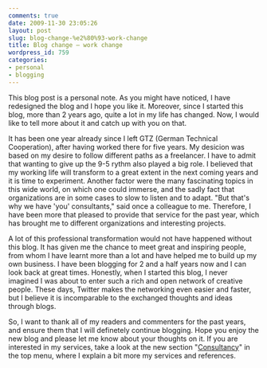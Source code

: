 ```yaml
---
comments: true
date: 2009-11-30 23:05:26
layout: post
slug: blog-change-%e2%80%93-work-change
title: Blog change – work change
wordpress_id: 759
categories:
- personal
- blogging
---
```


This blog post is a personal note. As you might have noticed, I have redesigned the blog and I hope you like it. Moreover, since I started this blog, more than 2 years ago, quite a lot in my life has changed. Now, I would like to tell more about it and catch up with you on that.

It has been one year already since I left GTZ (German Technical Cooperation), after having worked there for five years. My desicion was based on my desire to follow different paths as a freelancer. I have to admit that wanting to give up the 9-5 rythm also played a big role. I believed that my working life will transform to a great extent in the next coming years and it is time to experiment. Another factor were the many fascinating topics in this wide world, on which one could immerse, and the sadly fact that organizations are in some cases to slow to listen and to adapt. "But that's why we have 'you' consultants," said once a colleague to me. Therefore, I have been more that pleased to provide that service for the past year, which has brought me to different organizations and interesting projects.

A lot of this professional transformation would not have happened without this blog. It has given me the chance to meet great and inspiring people, from whom I have learnt more than a lot and have helped me to build up my own business. I have been blogging for 2 and a half years now and I can look back at great times. Honestly, when I started this blog, I never imagined I was about to enter such a rich and open network of creative people. These days, Twitter makes the networking even easier and faster, but I believe it is incomparable to the exchanged thoughts and ideas through blogs.

So, I want to thank all of my readers and commenters for the past years, and ensure them that I will definetely continue blogging. Hope you enjoy the new blog and please let me know about your thoughts on it. If you are interested in my services, take a look at the new section "[Consultancy](http://www.crisscrossed.net/consultancy/)" in the top menu, where I explain a bit more my services and references.
